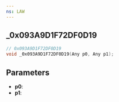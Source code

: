 ```yaml
---
ns: LAW
---
```

## _0x093A9D1F72DF0D19

```c
// 0x093A9D1F72DF0D19
void _0x093A9D1F72DF0D19(Any p0, Any p1);
```

## Parameters
* **p0**:
* **p1**:
